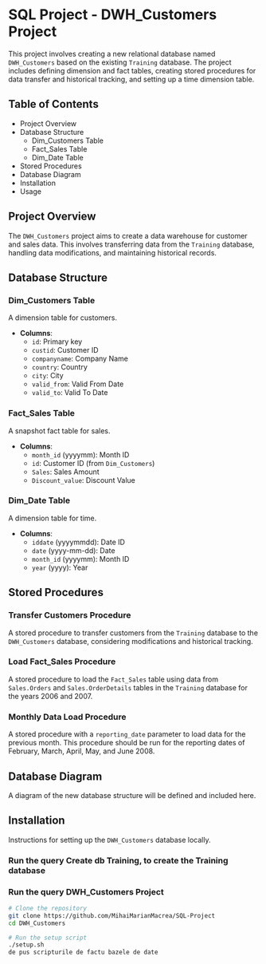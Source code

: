 # SQL Project - DWH_Customers Project
 
This project involves creating a new relational database named `DWH_Customers` based on the existing `Training` database. The project includes defining dimension and fact tables, creating stored procedures for data transfer and historical tracking, and setting up a time dimension table.

## Table of Contents

- Project Overview
- Database Structure
  - Dim_Customers Table
  - Fact_Sales Table
  - Dim_Date Table
- Stored Procedures
- Database Diagram
- Installation
- Usage


## Project Overview

The `DWH_Customers` project aims to create a data warehouse for customer and sales data. This involves transferring data from the `Training` database, handling data modifications, and maintaining historical records.

## Database Structure

### Dim_Customers Table

A dimension table for customers.

- **Columns**:
  - `id`: Primary key
  - `custid`: Customer ID
  - `companyname`: Company Name
  - `country`: Country
  - `city`: City
  - `valid_from`: Valid From Date
  - `valid_to`: Valid To Date

### Fact_Sales Table

A snapshot fact table for sales.

- **Columns**:
  - `month_id` (yyyymm): Month ID
  - `id`: Customer ID (from `Dim_Customers`)
  - `Sales`: Sales Amount
  - `Discount_value`: Discount Value

### Dim_Date Table

A dimension table for time.

- **Columns**:
  - `iddate` (yyyymmdd): Date ID
  - `date` (yyyy-mm-dd): Date
  - `month_id` (yyyymm): Month ID
  - `year` (yyyy): Year

## Stored Procedures

### Transfer Customers Procedure

A stored procedure to transfer customers from the `Training` database to the `DWH_Customers` database, considering modifications and historical tracking.

### Load Fact_Sales Procedure

A stored procedure to load the `Fact_Sales` table using data from `Sales.Orders` and `Sales.OrderDetails` tables in the `Training` database for the years 2006 and 2007.

### Monthly Data Load Procedure

A stored procedure with a `reporting_date` parameter to load data for the previous month. This procedure should be run for the reporting dates of February, March, April, May, and June 2008.

## Database Diagram

A diagram of the new database structure will be defined and included here.

## Installation

Instructions for setting up the `DWH_Customers` database locally.

### Run the query Create db Training, to create the Training database 
### Run the query DWH_Customers Project

```bash
# Clone the repository
git clone https://github.com/MihaiMarianMacrea/SQL-Project
cd DWH_Customers

# Run the setup script
./setup.sh
de pus scripturile de factu bazele de date

